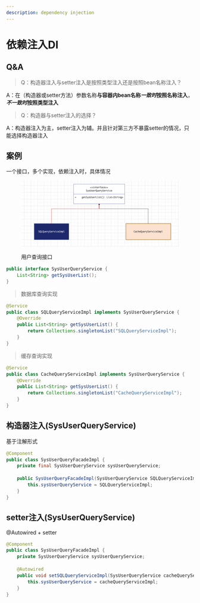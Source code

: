 ```yaml
---
description: dependency injection
---
```


# 依赖注入DI

## Q\&A

> Q：构造器注入与setter注入是按照类型注入还是按照bean名称注入？

A：在（构造器或setter方法）参数名称**与容器内bean名称**_**一致时**_**按照名称注入**，_**不一致时**_**按照类型注入**

> Q：构造器与setter注入的选择？

A：构造器注入为主，setter注入为辅。并且针对第三方不暴露setter的情况，只能选择构造器注入

## 案例

一个接口，多个实现，依赖注入时，具体情况

<figure><img src="../.gitbook/assets/image.png" alt=""><figcaption><p>用户查询接口</p></figcaption></figure>

```java
public interface SysUserQueryService {
    List<String> getSysUserList();
}
```

> 数据库查询实现

```java
@Service
public class SQLQueryServiceImpl implements SysUserQueryService {
    @Override
    public List<String> getSysUserList() {
        return Collections.singletonList("SQLQueryServiceImpl");
    }
}
```

> 缓存查询实现

```java
@Service
public class CacheQueryServiceImpl implements SysUserQueryService {
    @Override
    public List<String> getSysUserList() {
        return Collections.singletonList("CacheQueryServiceImpl");
    }
}
```

## 构造器注入(SysUserQueryService)

基于注解形式

```java
@Component
public class SysUserQueryFacadeImpl {
    private final SysUserQueryService sysUserQueryService;

    public SysUserQueryFacadeImpl(SysUserQueryService SQLQueryServiceImpl) {
        this.sysUserQueryService = SQLQueryServiceImpl;
    }
}
```

## setter注入(SysUserQueryService)

@Autowired + setter

```java
@Component
public class SysUserQueryFacadeImpl {
    private SysUserQueryService sysUserQueryService;

    @Autowired
    public void setSQLQueryServiceImpl(SysUserQueryService cacheQueryServiceImpl) {
        this.sysUserQueryService = cacheQueryServiceImpl;
    }
}
```
